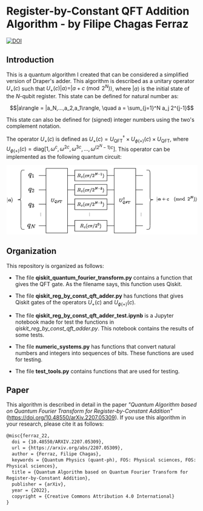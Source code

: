 # Register-by-Constant QFT Addition Algorithm - by Filipe Chagas Ferraz

[![DOI](https://zenodo.org/badge/525301217.svg)](https://zenodo.org/badge/latestdoi/525301217)

## Introduction

This is a quantum algorithm I created that can be considered a simplified version of Draper's adder. This algorithm is described as a unitary operator $U_+(c)$ such that $U_+(c)|a\rangle = | a + c \pmod{2^N}\rangle$, where $|a\rangle$ is the initial state of the $N$-qubit register. This state can be defined for natural number as:

$$|a\rangle = |a_N,...,a_2,a_1\rangle, \quad a = \sum_{j=1}^N a_j 2^{j-1}$$

This state can also be defined for (signed) integer numbers using the two's complement notation.

The operator $U_+(c)$ is defined as $U_+(c) = U_\text{QFT}^\dagger \times U_{\phi(+)}(c) \times U_\text{QFT}$, where $U_{\phi(+)}(c) = \text{diag}[1, \omega^{c}, \omega^{2c}, \omega^{3c},...,\omega^{(2^N-1)c}]$. This operator can be implemented as the following quantum circuit:

![reg-by-const QFT adder](img/QAdder.png)

## Organization

This repository is organized as follows:

* The file **qiskit_quantum_fourier_transform.py** contains a function that gives the QFT gate. As the filename says, this function uses Qiskit.
* The file **qiskit_reg_by_const_qft_adder.py** has functions that gives Qiskit gates of the operators $U_+(c)$ and $U_{\phi(+)}(c)$.
* The file **qiskit_reg_by_const_qft_adder_test.ipynb** is a Jupyter notebook made for test the functions in *qiskit_reg_by_const_qft_adder.py*. This notebook contains the results of some tests.

* The file **numeric_systems.py** has functions that convert natural numbers and integers into sequences of bits. These functions are used for testing.

* The file **test_tools.py** contains functions that are used for testing.

## Paper

This algorithm is described in detail in the paper *"Quantum Algorithm based on Quantum Fourier Transform for Register-by-Constant Addition"* (https://doi.org/10.48550/arXiv.2207.05309). If you use this algorithm in your research, please cite it as follows:

```
@misc{ferraz_22,
  doi = {10.48550/ARXIV.2207.05309},
  url = {https://arxiv.org/abs/2207.05309},
  author = {Ferraz, Filipe Chagas},
  keywords = {Quantum Physics (quant-ph), FOS: Physical sciences, FOS: Physical sciences},
  title = {Quantum Algorithm based on Quantum Fourier Transform for Register-by-Constant Addition},
  publisher = {arXiv},
  year = {2022},
  copyright = {Creative Commons Attribution 4.0 International}
}
```
